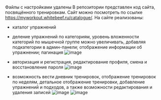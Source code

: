 Файлы с настройками удалены
В репозитории представлен код сайта, посвящённого тренировкам. Сайт можно посмотреть по ссылке https://myworkout.whitebeef.ru/catalogue/.
На сайте реализованы:
- каталог упражнений
- деление упражнений по категориям, уровень вложенности категорий по мышечной группе можно увеличивать, добавляя подкатегории в админ-панели; отображение информации об упражнении; пагинация
  ![image](https://github.com/beAgun/django_workout_/assets/140337252/8890f60d-552a-491c-b03f-93558875aaca)

- авторизация и регистрация, редактирование профиля, смена и восстановление пароля
  ![image](https://github.com/beAgun/django_workout_/assets/140337252/6851aec2-ce96-4bba-9704-3b9916ff4227)

- возможность вести дневник тренировок, отображение тренировок по неделям, детальное отображение тренировки, добавление упражнений и подходов, а также возможности редактирования и удаления записей
  ![image](https://github.com/beAgun/django_workout_/assets/140337252/744a20d6-5dd5-4fd7-b342-ace0075b0b8a)
  ![image](https://github.com/beAgun/django_workout_/assets/140337252/ae022674-4550-49b8-a0d9-4f7a75c0fce7)

